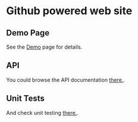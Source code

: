 Github powered web site
==============================

Demo Page
---------
See the [Demo](/demos/) page for details.   

API
---------
You could browse the API documentation [there.](/docs/).

Unit Tests
---------
And check unit testing [there.](/tests/).